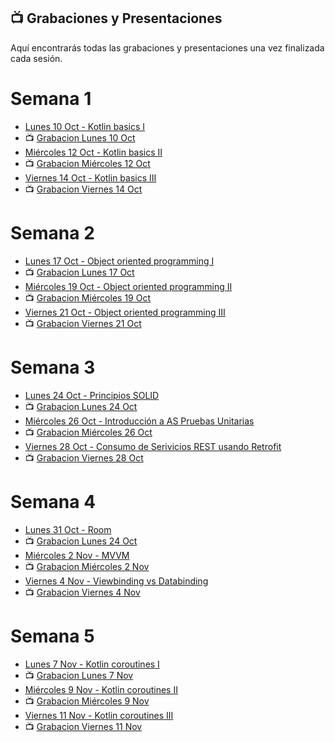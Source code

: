 ## 📺 Grabaciones y Presentaciones
Aquí encontrarás todas las grabaciones y presentaciones una vez finalizada cada sesión.

# Semana 1
- [Lunes 10 Oct - Kotlin basics I](https://drive.google.com/file/d/103MTNIR2uhxMVX1sUdPai5vUDAgvKD0V/view?usp=sharing)
- 📺 [Grabacion Lunes 10 Oct](https://drive.google.com/file/d/1ObG2Ccc-0o0oqQuB9ueIMn3Ex9T2dj2l/view?usp=sharing)
- [Miércoles 12 Oct - Kotlin basics II](https://drive.google.com/file/d/157uZrKLx0Ruy-IGU5LZiK33iunfR53wk/view?usp=sharing)
- 📺 [Grabacion Miércoles 12 Oct](https://drive.google.com/file/d/1YU-FgLAL6FSHmcLlgxlDHbXhBN-iU3gM/view?usp=sharing)
- [Viernes 14 Oct - Kotlin basics III](https://drive.google.com/file/d/103MTNIR2uhxMVX1sUdPai5vUDAgvKD0V/view?usp=sharing)
- 📺 [Grabacion Viernes 14 Oct](https://drive.google.com/file/d/1VCC1q972Z7KpcyTha4DYnUSz-raGemNA/view?usp=sharing)

# Semana 2
- [Lunes 17 Oct - Object oriented programming I](https://drive.google.com/file/d/1YGY3zd17ANsZLl_FYKOEVYzi6yBQ4Ewv/view?usp=sharing)
- 📺 [Grabacion Lunes 17 Oct](https://drive.google.com/file/d/105b-daOL58kTf5dQpB-eb5qat-Y9qpQ_/view?usp=sharing)
- [Miércoles 19 Oct - Object oriented programming II](https://drive.google.com/file/d/1ESmk3-jTHO5NOd7s6yMDBjLfENSuVAva/view?usp=sharing)
- 📺 [Grabacion Miércoles 19 Oct](https://drive.google.com/file/d/1yO2GV3SAw8nNJYKuWtZLarXmgWwbdeG5/view?usp=sharing)
- [Viernes 21 Oct - Object oriented programming III](https://drive.google.com/file/d/1Ay8G5otOTSvofUoo8UH9afhhVAfhzruS/view?usp=sharing)
- 📺 [Grabacion Viernes 21 Oct](https://drive.google.com/file/d/1o9zw-0yL_OLLDFlYGhBVK9dYISue5R5f/view?usp=sharing)

# Semana 3
- [Lunes 24 Oct - Principios SOLID](https://drive.google.com/file/d/13nxpdrAv_UhqJGnZF67ubgSSIEqX5BgZ/view?usp=sharing)
- 📺 [Grabacion Lunes 24 Oct](https://drive.google.com/file/d/1dKui03Tj4PqnxMSkIwtNRLrThyeUuYmn/view?usp=sharing)
- [Miércoles 26 Oct - Introducción a AS Pruebas Unitarias](https://drive.google.com/file/d/14PkeDrg_Dm3bwqqbLieQF7ZNTCt2scbl/view?usp=sharing)
- 📺 [Grabacion Miércoles 26 Oct](https://drive.google.com/file/d/1aoyLnQcQfXnA3cAWG2LNIpTuNE3mXof2/view?usp=sharing)
- [Viernes 28 Oct - Consumo de Serivicios REST usando Retrofit](https://drive.google.com/file/d/1ho5jHTzVovDJ4Mj3t69K9i0xRrGd-32f/view?usp=sharing)
- 📺 [Grabacion Viernes 28 Oct](https://drive.google.com/file/d/1avdq3mph2vWk10lAF_xl65CmWNfU7LUm/view?usp=sharing)

# Semana 4
- [Lunes 31 Oct - Room ](https://drive.google.com/file/d/1h07QwsfUYOXCyKfxwn6g3EbSjTyzXc2U/view?usp=sharing)
- 📺 [Grabacion Lunes 24 Oct](https://drive.google.com/file/d/1fZnIDA3dvFnGcFop48wIIQ5mXlcQK7Z1/view?usp=sharing)
- [Miércoles 2 Nov - MVVM](https://drive.google.com/file/d/12PJVaqwfq3gbqfljgwtFVGZ028lhsAo9/view?usp=sharing)
- 📺 [Grabacion Miércoles 2 Nov](https://drive.google.com/file/d/1rggkUO1p8pjf59MRmIw0wJP7cyc0dWBb/view?usp=share_link)
- [Viernes 4 Nov - Viewbinding vs Databinding](https://drive.google.com/file/d/1Q0oJr6k1PQFdnmwYppPLjuamozdrfU8n/view?usp=sharing)
- 📺 [Grabacion Viernes 4 Nov](https://drive.google.com/file/d/1HzNTyzL-g2CWhDqXQ-fIYl4DxFWpV6ZH/view?usp=sharing)


# Semana 5
- [Lunes 7 Nov - Kotlin coroutines I](https://drive.google.com/file/d/16LAWO3C50NShn696WlSyt6svuW4domBt/view?usp=sharing)
- 📺 [Grabacion Lunes 7 Nov](https://drive.google.com/file/d/15poI4GfwYt5hVYmejpCj_FkhIWozLxrI/view?usp=sharing)
- [Miércoles 9 Nov - Kotlin coroutines II](https://drive.google.com/file/d/1GrvJwV9yEbEnnaxa_lw-EVSDVGLG0enJ/view?usp=sharing)
- 📺 [Grabacion Miércoles 9 Nov]()
- [Viernes 11 Nov - Kotlin coroutines III](https://drive.google.com/file/d/1yqfmocCC3POVBJ0ONEoFwQOAVV3gQgoV/view?usp=sharing)
- 📺 [Grabacion Viernes 11 Nov]()
